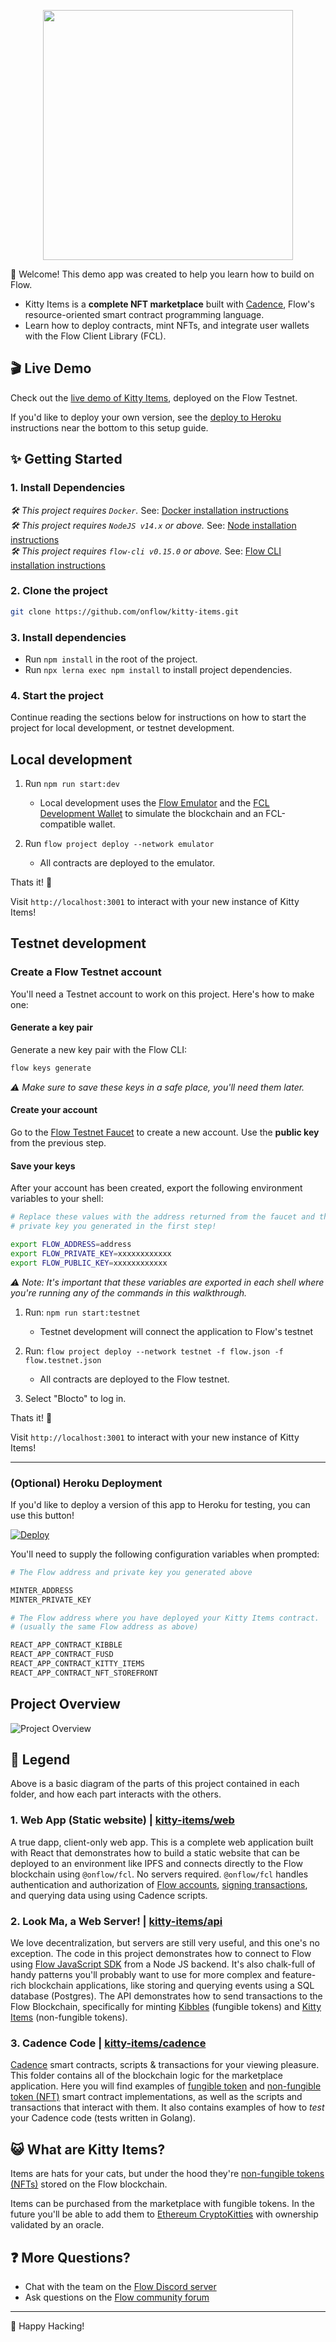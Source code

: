 <p align="center">
    <a href="http://kitty-items-flow-testnet.herokuapp.com/">
        <img width="400" src="kitty-items-banner.png" />
    </a>
</p>

👋 Welcome! This demo app was created to help you learn how to build on Flow.

- Kitty Items is a **complete NFT marketplace** built with [Cadence](https://docs.onflow.org/cadence), Flow's resource-oriented smart contract programming language.
- Learn how to deploy contracts, mint NFTs, and integrate user wallets with the Flow Client Library (FCL).

## 🎬 Live Demo

Check out the [live demo of Kitty Items](http://kitty-items-flow-testnet.herokuapp.com/),
deployed on the Flow Testnet.

If you'd like to deploy your own version, see the [deploy to Heroku](#optional-heroku-deployment) instructions near the bottom to this setup guide.

## ✨ Getting Started



### 1. Install Dependencies

_🛠 This project requires `Docker`._ See: [Docker installation instructions](https://www.docker.com/get-started) <br/>
_🛠 This project requires `NodeJS v14.x` or above._ See: [Node installation instructions](https://nodejs.org/en/) <br/>
_🛠 This project requires `flow-cli v0.15.0` or above._ See: [Flow CLI installation instructions](https://docs.onflow.org/flow-cli)

### 2. Clone the project

```sh
git clone https://github.com/onflow/kitty-items.git
```
### 3. Install dependencies

- Run `npm install` in the root of the project.
- Run `npx lerna exec npm install` to install project dependencies.

### 4. Start the project 

Continue reading the sections below for instructions on how to start the project for local development, or testnet development.

## Local development

1)  Run `npm run start:dev` 
    - Local development uses the [Flow Emulator](https://docs.onflow.org/emulator/) and the [FCL Development Wallet](https://github.com/onflow/fcl-dev-wallet) to simulate the blockchain and an FCL-compatible wallet.

2)  Run `flow project deploy --network emulator`
    - All contracts are deployed to the emulator.


Thats it! 🏁

Visit `http://localhost:3001` to interact with your new instance of Kitty Items!


## Testnet development
### Create a Flow Testnet account 

You'll need a Testnet account to work on this project. Here's how to make one:

#### Generate a key pair

Generate a new key pair with the Flow CLI:

```sh
flow keys generate
```

_⚠️ Make sure to save these keys in a safe place, you'll need them later._

#### Create your account

Go to the [Flow Testnet Faucet](https://testnet-faucet-v2.onflow.org/) to create a new account. Use the **public key** from the previous step.

#### Save your keys

After your account has been created, export the following environment variables to your shell:

```sh
# Replace these values with the address returned from the faucet and the
# private key you generated in the first step!

export FLOW_ADDRESS=address
export FLOW_PRIVATE_KEY=xxxxxxxxxxxx
export FLOW_PUBLIC_KEY=xxxxxxxxxxxx
```

_⚠️ Note: It's important that these variables are exported in each shell where you're running any of the commands in this walkthrough._

1)  Run: `npm run start:testnet`
    - Testnet development will connect the application to Flow's testnet
  
2) Run: `flow project deploy --network testnet -f flow.json -f flow.testnet.json`
   - All contracts are deployed to the Flow testnet.

3) Select "Blocto" to log in.

Thats it! 🏁

Visit `http://localhost:3001` to interact with your new instance of Kitty Items!

---
### (Optional) Heroku Deployment

If you'd like to deploy a version of this app to Heroku for testing, you can use this button!

[![Deploy](https://www.herokucdn.com/deploy/button.svg)](https://heroku.com/deploy)

You'll need to supply the following configuration variables when prompted: 

```bash
# The Flow address and private key you generated above

MINTER_ADDRESS
MINTER_PRIVATE_KEY

# The Flow address where you have deployed your Kitty Items contract.
# (usually the same Flow address as above)

REACT_APP_CONTRACT_KIBBLE
REACT_APP_CONTRACT_FUSD
REACT_APP_CONTRACT_KITTY_ITEMS
REACT_APP_CONTRACT_NFT_STOREFRONT
```

## Project Overview

![Project Overview](kitty-items-diagram.png)

## 🔎 Legend

Above is a basic diagram of the parts of this project contained in each folder, and how each part interacts with the others.

### 1. Web App (Static website) | [kitty-items/web](https://github.com/onflow/kitty-items/tree/master/web)

A true dapp, client-only web app. This is a complete web application built with React that demonstrates how to build a static website that can be deployed to an environment like IPFS and connects directly to the Flow blockchain using `@onflow/fcl`. No servers required. `@onflow/fcl` handles authentication and authorization of [Flow accounts](https://docs.onflow.org/concepts/accounts-and-keys/), [signing transactions](https://docs.onflow.org/concepts/transaction-signing/), and querying data using using Cadence scripts.

### 2. Look Ma, a Web Server! | [kitty-items/api](https://github.com/onflow/kitty-items/tree/master/api)

We love decentralization, but servers are still very useful, and this one's no exception. The code in this project demonstrates how to connect to Flow using [Flow JavaScript SDK](https://github.com/onflow/flow-js-sdk) from a Node JS backend. It's also chalk-full of handy patterns you'll probably want to use for more complex and feature-rich blockchain applications, like storing and querying events using a SQL database (Postgres). The API demonstrates how to send transactions to the Flow Blockchain, specifically for minting [Kibbles](https://github.com/onflow/kitty-items/blob/master/cadence/contracts/Kibble.cdc) (fungible tokens) and [Kitty Items](https://github.com/onflow/kitty-items/blob/master/cadence/contracts/KittyItems.cdc) (non-fungible tokens).

### 3. Cadence Code | [kitty-items/cadence](https://github.com/onflow/kitty-items/tree/master/cadence)

[Cadence](https://docs.onflow.org/cadence) smart contracts, scripts & transactions for your viewing pleasure. This folder contains all of the blockchain logic for the marketplace application. Here you will find examples of [fungible token](https://github.com/onflow/flow-ft) and [non-fungible token (NFT)](https://github.com/onflow/flow-nft) smart contract implementations, as well as the scripts and transactions that interact with them. It also contains examples of how to _test_ your Cadence code (tests written in Golang).

## 😺 What are Kitty Items?

Items are hats for your cats, but under the hood they're [non-fungible tokens (NFTs)](https://github.com/onflow/flow-nft) stored on the Flow blockchain.

Items can be purchased from the marketplace with fungible tokens.
In the future you'll be able to add them to [Ethereum CryptoKitties](https://www.cryptokitties.co/) with ownership validated by an oracle.

## ❓ More Questions?

- Chat with the team on the [Flow Discord server](https://discord.gg/xUdZxs82Rz)
- Ask questions on the [Flow community forum](https://forum.onflow.org/t/kitty-items-marketplace-demo-dapp/759/5)

---

🚀 Happy Hacking!
